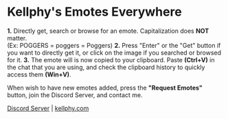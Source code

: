 # Kellphy's Emotes Everywhere
**1.** Directly get, search or browse for an emote. Capitalization does **NOT** matter.\
(Ex: POGGERS = poggers = Poggers)
**2.** Press "Enter" or the "Get" button if you want to directly get it, or click on the image if you searched or browsed for it.
**3.** The emote will is now copied to your clipboard. Paste **(Ctrl+V)** in the chat that you are using, and check the clipboard history to quickly access them **(Win+V)**.

When wish to have new emotes added, press the **"Request Emotes"** button, join the Discord Server, and contact me.

[Discord Server](https://discord.gg/ycYmMmP/) | [kellphy.com](https://kellphy.com/)